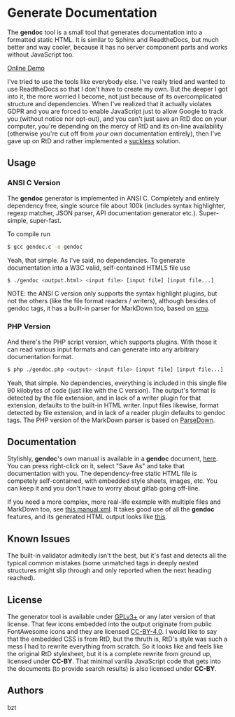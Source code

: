 Generate Documentation
======================

The **gendoc** tool is a small tool that generates documentation into a formatted static HTML. It is similar to Sphinx
and ReadtheDocs, but much better and way cooler, because it has no server component parts and works without JavaScript too.

[Online Demo](https://bztsrc.gitlab.io/gendoc)

I've tried to use the tools like everybody else. I've really tried and wanted to use ReadtheDocs so that I don't have to create
my own. But the deeper I got into it, the more worried I become, not just because of its overcomplicated structure and
dependencies. When I've realized that it actually violates GDPR and you are forced to enable JavaScript just to allow Google to
track you (without notice nor opt-out), and you can't just save an RtD doc on your computer, you're depending on the mercy of
RtD and its on-line availability (otherwise you're cut off from *your own* documentation entirely), then I've gave up on RtD and
rather implemented a [suckless](https://suckless.org) solution.

Usage
-----

### ANSI C Version

The **gendoc** generator is implemented in ANSI C. Completely and entirely dependency free, single source file about 100k
(includes syntax highlighter, regexp matcher, JSON parser, API documentation generator etc.). Super-simple, super-fast.

To compile run

```sh
$ gcc gendoc.c -o gendoc
```

Yeah, that simple. As I've said, no dependencies. To generate documentation into a W3C valid, self-contained HTML5 file use

```sh
$ ./gendoc <output.html> <input file> [input file] [input file...]
```

NOTE: the ANSI C version only supports the syntax highlight plugins, but not the others (like the file format readers / writers),
although besides of gendoc tags, it has a built-in parser for MarkDown too, based on [smu](https://github.com/Gottox/smu).

### PHP Version

And there's the PHP script version, which supports plugins. With those it can read various input formats and can generate into
any arbitrary documentation format.

```sh
$ php ./gendoc.php <output> <input file> [input file] [input file...]
```

Yeah, that simple. No dependencies, everything is included in this single file 90 kilobytes of code (just like with the C version).
The output's format is detected by the file extension, and in lack of a writer plugin for that extension, defaults to the built-in
HTML writer. Input files likewise, format detected by file extension, and in lack of a reader plugin defaults to gendoc tags. The
PHP version of the MarkDown parser is based on [ParseDown](https://parsedown.org).

Documentation
-------------

Stylishly, **gendoc**'s own manual is available in a **gendoc** document, [here](https://bztsrc.gitlab.io/gendoc). You can press
right-click on it, select "Save As" and take that documentation with you. The dependency-free static HTML file is competely
self-contained, with embedded style sheets, images, etc. You can keep it and you don't have to worry about gitlab going off-line.

If you need a more complex, more real-life example with multiple files and MarkDown too, see
[this manual.xml](https://codeberg.org/tirnanog/editor/src/branch/main/docs/en). It takes good use of all the **gendoc** features,
and its generated HTML output looks like [this](https://tirnanog.codeberg.page/manual_en.html).

Known Issues
------------

The built-in validator admitedly isn't the best, but it's fast and detects all the typical common mistakes (some unmatched
tags in deeply nested structures might slip through and only reported when the next heading reached).

License
-------

The generator tool is available under [GPLv3+](https://gitlab.com/bztsrc/gendoc/blob/main/LICENSE) or any later version of
that license. That few icons embedded into the output originate from public FontAwesome icons and they are licensed
[CC-BY-4.0](https://github.com/FontAwesome/Font-Awesome/blob/master/LICENSE.txt). I would like to say that the embedded CSS is
from RtD, but the thruth is, RtD's style was such a mess I had to rewrite everything from scratch. So it looks like and feels
like the original RtD stylesheet, but it is a complete rewrite from ground up, licensed under **CC-BY**. That minimal
vanilla JavaScript code that gets into the documents (to provide search results) is also licensed under **CC-BY**.

Authors
-------

bzt
